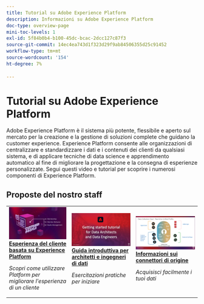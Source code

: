 ```yaml
---
title: Tutorial su Adobe Experience Platform
description: Informazioni su Adobe Experience Platform
doc-type: overview-page
mini-toc-levels: 1
exl-id: 5f84b0b4-b100-45dc-bcac-2dcc127c87f3
source-git-commit: 14ec4ea743d1f323d29f9ab84506355d25c91452
workflow-type: tm+mt
source-wordcount: '154'
ht-degree: 7%

---
```


# Tutorial su Adobe Experience Platform

Adobe Experience Platform è il sistema più potente, flessibile e aperto sul mercato per la creazione e la gestione di soluzioni complete che guidano la customer experience. Experience Platform consente alle organizzazioni di centralizzare e standardizzare i dati e i contenuti dei clienti da qualsiasi sistema, e di applicare tecniche di data science e apprendimento automatico al fine di migliorare la progettazione e la consegna di esperienze personalizzate. Segui questi video e tutorial per scoprire i numerosi componenti di Experience Platform.

<div id="recs-overview-body-1"></div>
<div id="recs-overview-body-2"></div>
<div id="recs-overview-body-3"></div>
<div id="recs-overview-body-4"></div>
<div id="recs-overview-body-5"></div>
<div id="recs-overview-body-6"></div>

<div id="staff-picks-section">

## Proposte del nostro staff

<table style="margin-top: 0 !important">
<tr>
  <td>
    <a href="intro-to-platform/a-customer-experience-powered-by-experience-platform.md">
      <img alt="Un&apos;esperienza del cliente basata su un video Experience Platform" src="assets/thumb_A-Customer-Experience.jpg" />
    </a>
    <div>
      <a href="intro-to-platform/a-customer-experience-powered-by-experience-platform.md">
    <strong>Esperienza del cliente basata su Experience Platform</strong>
    </a>
    </div>
    <p>
    <em>Scopri come utilizzare Platform per migliorare l'esperienza di un cliente</em>
    <p>
  </td>
  <td>
    <a href="https://experienceleague.adobe.com/docs/platform-learn/getting-started-for-data-architects-and-data-engineers/overview.html?lang=it">
      <img alt="miniatura per l’esercitazione &quot;Guida introduttiva per architetti e ingegneri di dati&quot;" src="assets/thumb_Getting_started.jpg" />
    </a>
    <div>
      <a href="https://experienceleague.adobe.com/docs/platform-learn/getting-started-for-data-architects-and-data-engineers/overview.html?lang=it">
    <strong>Guida introduttiva per architetti e ingegneri di dati</strong>
    </a>
    </div>
    <p>
    <em>Esercitazioni pratiche per iniziare</em>
    <p>
  </td>
  <td>
    <a href="sources/overview.md">
      <img alt="miniatura del video &quot;Informazioni sui connettori sorgente&quot;" src="assets/thumb_Sources.png" />
    </a>
    <div>
      <a href="sources/overview.md">
    <strong>Informazioni sui connettori di origine</strong>
    </a>
    </div>
    <p>
    <em>Acquisisci facilmente i tuoi dati</em>
    <p>
  </td>
   <!--
   <td>
    <a href="data-ingestion/create-datasets-and-ingest-data.md">
      <img alt="thumbnail image for the 'Create Datasets and Ingest Data' video" src="assets/thumb_Create-Datasets-and-Ingest-Data.png" />
    </a>
    <div>
      <a href="data-ingestion/create-datasets-and-ingest-data.md">
    <strong>Create Datasets and Ingest Data</strong>
    </a>
    </div>
    <p>
    <em>Ingest your dataset.</em>
    <p>
  </td>
  <td>
    <a href="segments/create-segments.md">
      <img alt="thumbnail image for the 'Create Segments' video" src="assets/thumb_Create-Segments.png" />
    </a>
    <div>
      <a href="segments/create-segments.md">
    <strong>Create Segments</strong>
    </a>
    </div>
    <p>
    <em>Build segments based on your data.</em>
    <p>
  </td>-->
</tr>
</table>

</div>
